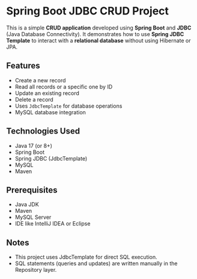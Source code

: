 # Spring Boot JDBC CRUD Project

This is a simple **CRUD application** developed using **Spring Boot** and **JDBC** (Java Database Connectivity). It demonstrates how to use **Spring JDBC Template** to interact with a **relational database** without using Hibernate or JPA.

## Features

- Create a new record
- Read all records or a specific one by ID
- Update an existing record
- Delete a record
- Uses `JdbcTemplate` for database operations
- MySQL database integration


## Technologies Used

- Java 17 (or 8+)
- Spring Boot
- Spring JDBC (JdbcTemplate)
- MySQL
- Maven


## Prerequisites

- Java JDK
- Maven
- MySQL Server
- IDE like IntelliJ IDEA or Eclipse

## Notes
- This project uses JdbcTemplate for direct SQL execution.
- SQL statements (queries and updates) are written manually in the Repository layer.


